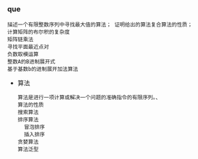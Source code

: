 ### que

```
描述一个有限整数序列中寻找最大值的算法； 证明给出的算法复合算法的性质；
计算矩阵的布尔积的复杂度
矩阵链乘法
寻找平面最近点对
负数取模运算
整数A的B进制展开式
基于基数b的进制展开加法算法
```



* 算法

  ```
  算法是进行一项计算或解决一个问题的准确指令的有限序列。、
  算法的性质
  搜索算法
  排序算法
  	冒泡排序
  	插入排序
  贪婪算法
  算法泛型
  ```
